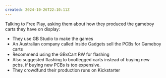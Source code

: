 ```yaml
---
created: 2024-10-26T22:10:11Z
---
```


Talking to Free Play, asking them about how they produced the gameboy carts they have on display:
- They use GB Studio to make the games
- An Australian company called Inside Gadgets sell the PCBs for Gameboy carts
- Recommend using the GBxCart RW for flashing
- Also suggested flashing to bootlegged carts instead of buying new pcbs, if buying new PCBs is too expensive.
- They crowdfund their production runs on Kickstarter
